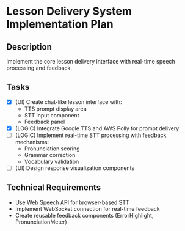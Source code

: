 # Lesson Delivery System Implementation Plan

## Description
Implement the core lesson delivery interface with real-time speech processing and feedback.

## Tasks
- [x] (UI) Create chat-like lesson interface with:
  - TTS prompt display area
  - STT input component
  - Feedback panel
- [x] (LOGIC) Integrate Google TTS and AWS Polly for prompt delivery
- [ ] (LOGIC) Implement real-time STT processing with feedback mechanisms:
  - Pronunciation scoring
  - Grammar correction
  - Vocabulary validation
- [ ] (UI) Design response visualization components

## Technical Requirements
- Use Web Speech API for browser-based STT
- Implement WebSocket connection for real-time feedback
- Create reusable feedback components (ErrorHighlight, PronunciationMeter)